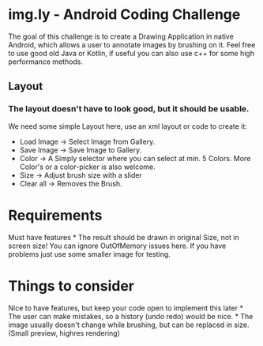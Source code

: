 # img.ly - Android Coding Challenge
The goal of this challenge is to create a Drawing Application in native Android, which allows a user to annotate images by brushing on it. 
Feel free to use good old Java or Kotlin, if useful you can also use c++ for some high performance methods.

## Layout
### The layout doesn't have to look good, but it should be usable.
We need some simple Layout here, use an xml layout or code to create it:
  * Load Image -> Select Image from Gallery.
  * Save Image -> Save Image to Gallery.
  * Color -> A Simply selector where you can select at min. 5 Colors. More Color's or a color-picker is also welcome.
  * Size -> Adjust brush size with a slider
  * Clear all -> Removes the Brush.


# Requirements 
  Must have features
    * The result should be drawn in original Size, not in screen size!
      You can ignore OutOfMemory issues here. If you have problems just use some smaller image for testing.

# Things to consider
  Nice to have features, but keep your code open to implement this later
    * The user can make mistakes, so a history (undo redo) would be nice.
    * The image usually doesn't change while brushing, but can be replaced in size. (Small preview, highres rendering)
